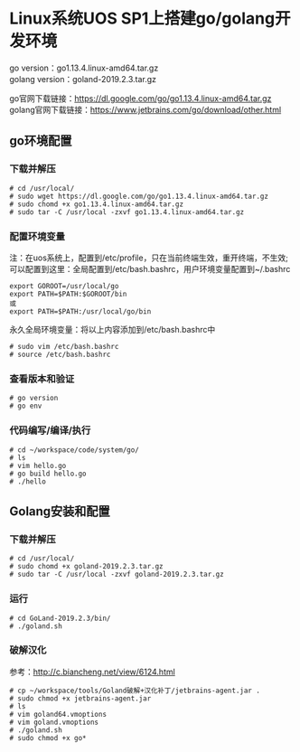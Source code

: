 Linux系统UOS SP1上搭建go/golang开发环境
===========================

 
go version：go1.13.4.linux-amd64.tar.gz  
golang version：goland-2019.2.3.tar.gz  

go官网下载链接：https://dl.google.com/go/go1.13.4.linux-amd64.tar.gz  
golang官网下载链接：https://www.jetbrains.com/go/download/other.html


## go环境配置

### 下载并解压

	# cd /usr/local/
	# sudo wget https://dl.google.com/go/go1.13.4.linux-amd64.tar.gz
	# sudo chomd +x go1.13.4.linux-amd64.tar.gz
	# sudo tar -C /usr/local -zxvf go1.13.4.linux-amd64.tar.gz

### 配置环境变量

注：在uos系统上，配置到/etc/profile，只在当前终端生效，重开终端，不生效;  
可以配置到这里：全局配置到/etc/bash.bashrc，用户环境变量配置到~/.bashrc

	export GOROOT=/usr/local/go
	export PATH=$PATH:$GOROOT/bin
	或
	export PATH=$PATH:/usr/local/go/bin

永久全局环境变量：将以上内容添加到/etc/bash.bashrc中

	# sudo vim /etc/bash.bashrc
	# source /etc/bash.bashrc

### 查看版本和验证

	# go version
	# go env

### 代码编写/编译/执行

	# cd ~/workspace/code/system/go/
	# ls
	# vim hello.go 
	# go build hello.go 
	# ./hello 

## Golang安装和配置

### 下载并解压

	# cd /usr/local/
	# sudo chomd +x goland-2019.2.3.tar.gz
	# sudo tar -C /usr/local -zxvf goland-2019.2.3.tar.gz

### 运行

	# cd GoLand-2019.2.3/bin/
	# ./goland.sh

### 破解汉化

参考：http://c.biancheng.net/view/6124.html

	# cp ~/workspace/tools/Goland破解+汉化补丁/jetbrains-agent.jar .
	# sudo chmod +x jetbrains-agent.jar 
	# ls
	# vim goland64.vmoptions
	# vim goland.vmoptions 
	# ./goland.sh
	# sudo chmod +x go*
